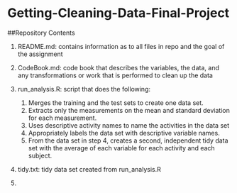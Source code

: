 # Getting-Cleaning-Data-Final-Project

##Repository Contents
1. README.md: contains information as to all files in repo and the goal of the assignment
2. CodeBook.md: code book that describes the variables, the data, and any transformations or work that is performed to clean up the data
3. run_analysis.R: script that does the following:

    1. Merges the training and the test sets to create one data set.
    2. Extracts only the measurements on the mean and standard deviation for each measurement.
    3. Uses descriptive activity names to name the activities in the data set
    4. Appropriately labels the data set with descriptive variable names.
    5. From the data set in step 4, creates a second, independent tidy data set with the average of each variable for each activity and each subject.
    
4. tidy.txt: tidy data set created from run_analysis.R
5. 
